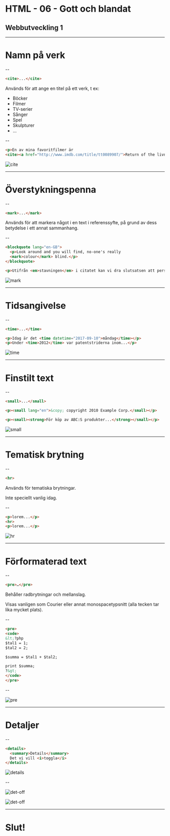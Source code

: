 # HTML - 06 - Gott och blandat
## Webbutveckling 1

---

# Namn på verk

--

```html [ ]
<cite>...</cite>
```

Används för att ange en titel på ett verk, t ex:
* Böcker
* Filmer
* TV-serier
* Sånger
* Spel
* Skulpturer
* ...

--

```html [ ]
<p>En av mina favoritfilmer är 
<cite><a href="http://www.imdb.com/title/tt0089907/">Return of the livning dead</a></cite></p>
```

![cite](images/cite.PNG)

---

# Överstykningspenna

--

```html [ ]
<mark>...</mark>
```
Används för att markera något i en text i referenssyfte, på grund av dess betydelse i ett annat sammanhang.

--

```html [ ]
<blockquote lang="en-GB">
  <p>Look around and you will find, no-one's really 
  <mark>colour</mark> blind.</p>
</blockquote>

<p>Utifrån <em>stavningen</em> i citatet kan vi dra slutsatsen att person som skrivit det inte är amerikan.</p>
```

![mark](images/mark.PNG)

---

# Tidsangivelse

--

```html [ ]
<time>...</time>
```

```html [ ]
<p>Idag är det <time datetime="2017-09-10">måndag</time></p>
<p>Under <time>2012</time> var patentstriderna inom...</p>
```

![time](images/time.PNG)

---

# Finstilt text

--

```html [ ]
<small>...</small>
```

```html [ ]
<p><small lang="en">&copy; copyright 2010 Example Corp.</small></p>

<p><small><strong>För köp av ABC:S produkter...</strong></small></p>
```

![small](images/small.PNG)

---

# Tematisk brytning

--

```html [ ]
<hr>
```

Används för tematiska brytningar.

Inte speciellt vanlig idag.

--

```html [ ]
<p>lorem...</p>
<hr>
<p>lorem...</p>
```

![hr](images/hr.PNG)

---

# Förformaterad text

--

```html [ ]
<pre>…</pre>
```

Behåller radbrytningar och mellanslag.

Visas vanligen som Courier eller annat monospacetypsnitt (alla tecken tar lika mycket plats).

--

```html [ ]
<pre>
<code>
&lt;?php
$tal1 = 1;
$tal2 = 2;

$summa = $tal1 + $tal2;

print $summa;
?&gt;
</code>
</pre>
```

--

![pre](images/pre.PNG)

---

# Detaljer

--

```html [ ]
<details>
  <summary>Details</summary>
  Det vi vill <i>toggla</i>
</details>
```

![details](images/details.gif)

--

![det-off](images/details-off.PNG)

![det-off](images/details-on.PNG)

---

# Slut!
